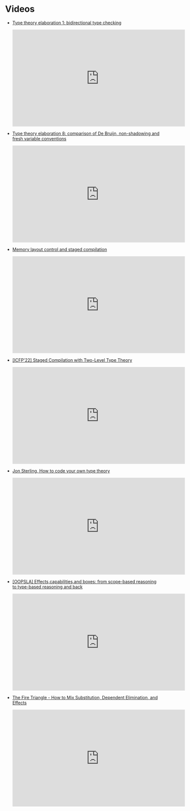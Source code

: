 # Videos

* [Type theory elaboration 1: bidirectional type checking](https://youtu.be/_K5Yt-cmKcY)
  <iframe width="560" height="315" src="https://www.youtube.com/embed/_K5Yt-cmKcY" title="YouTube video player" frameborder="0" allow="accelerometer; autoplay; clipboard-write; encrypted-media; gyroscope; picture-in-picture; web-share" allowfullscreen></iframe>

* [Type theory elaboration 8: comparison of De Bruijn, non-shadowing and fresh variable conventions](https://youtu.be/ZKu1oNSbZ9I)
  <iframe width="560" height="315" src="https://www.youtube.com/embed/ZKu1oNSbZ9I" title="YouTube video player" frameborder="0" allow="accelerometer; autoplay; clipboard-write; encrypted-media; gyroscope; picture-in-picture; web-share" allowfullscreen></iframe>

* [Memory layout control and staged compilation](https://youtube.com/playlist?list=PL2ZpyLROj5FNeUJh7m6IB1wTPa75JUTzL)
  <iframe width="560" height="315" src="https://www.youtube.com/embed/videoseries?list=PL2ZpyLROj5FNeUJh7m6IB1wTPa75JUTzL" title="YouTube video player" frameborder="0" allow="accelerometer; autoplay; clipboard-write; encrypted-media; gyroscope; picture-in-picture; web-share" allowfullscreen></iframe>

* [[ICFP'22] Staged Compilation with Two-Level Type Theory](https://youtu.be/0BOQE48_qOM)
  <iframe width="560" height="315" src="https://www.youtube.com/embed/0BOQE48_qOM" title="YouTube video player" frameborder="0" allow="accelerometer; autoplay; clipboard-write; encrypted-media; gyroscope; picture-in-picture; web-share" allowfullscreen></iframe>

* [Jon Sterling, How to code your own type theory](https://youtu.be/DEj-_k2Nx6o)
  <iframe width="560" height="315" src="https://www.youtube.com/embed/DEj-_k2Nx6o" title="YouTube video player" frameborder="0" allow="accelerometer; autoplay; clipboard-write; encrypted-media; gyroscope; picture-in-picture; web-share" allowfullscreen></iframe>

* [[OOPSLA] Effects,capabilities,and boxes: from scope-based reasoning to type-based reasoning and back](https://youtu.be/P7X5Qy9KYLU)
  <iframe width="560" height="315" src="https://www.youtube.com/embed/P7X5Qy9KYLU" title="YouTube video player" frameborder="0" allow="accelerometer; autoplay; clipboard-write; encrypted-media; gyroscope; picture-in-picture; web-share" allowfullscreen></iframe>

* [The Fire Triangle - How to Mix Substitution, Dependent Elimination, and Effects](https://youtu.be/Gm54pWnQgtU)
  <iframe width="560" height="315" src="https://www.youtube.com/embed/Gm54pWnQgtU" title="YouTube video player" frameborder="0" allow="accelerometer; autoplay; clipboard-write; encrypted-media; gyroscope; picture-in-picture; web-share" allowfullscreen></iframe>
